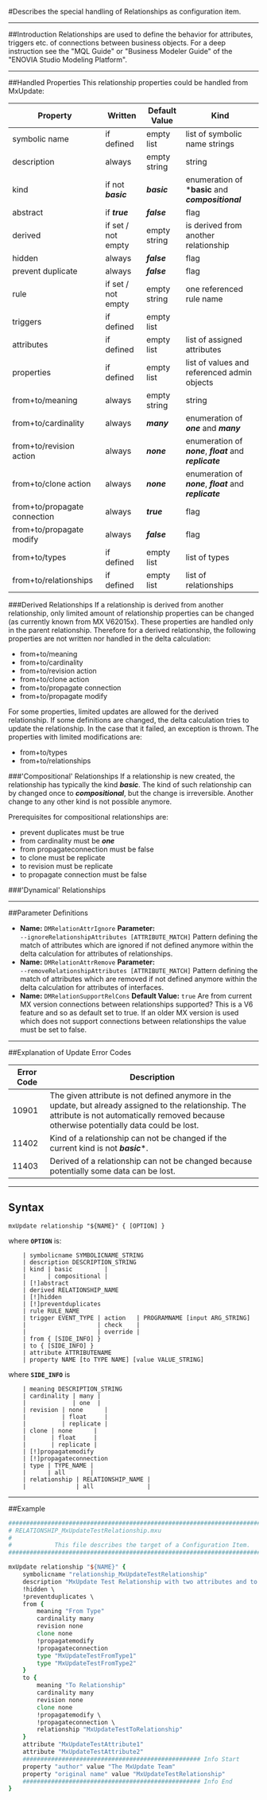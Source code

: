<!--
 *
 *  This file is part of MxUpdate <http://www.mxupdate.org>.
 *
 *  MxUpdate is a deployment tool for a PLM platform to handle
 *  administration objects as single update files (configuration item).
 *
 *  Copyright (C) 2008-2016 The MxUpdate Team
 *
 *  The Manual of MxUpdate is licensed under a CC BY-NC-SA 4.0 license
 *  (Creative Commons Attribution-NonCommercial-ShareAlike 4.0 
 *  International 4.0 license).
 *
 *  You should have received a copy of the license along with this
 *  work. If not, see <http://creativecommons.org/licenses/by-nc-sa/4.0/>.
 *
-->

#Describes the special handling of Relationships as configuration item.

----
##Introduction
Relationships are used to define the behavior for attributes, triggers etc. of
connections between business objects. For a deep instruction see the "MQL Guide"
or "Business Modeler Guide" of the "ENOVIA Studio Modeling Platform".

----
##Handled Properties
This relationship properties could be handled from MxUpdate:

Property                       | Written            | Default Value | Kind
-------------------------------|--------------------|---------------|----
symbolic name                  | if defined         | empty list    | list of symbolic name strings
description                    | always             | empty string  | string
kind                           | if not ***basic*** | ***basic***   | enumeration of ***basic** and ***compositional***
abstract                       | if ***true***      | ***false***   | flag
derived                        | if set / not empty | empty string  | is derived from another relationship
hidden                         | always             | ***false***   | flag
prevent duplicate              | always             | ***false***   | flag
rule                           | if set / not empty | empty string  | one referenced rule name
triggers                       | if defined         | empty list    |
attributes                     | if defined         | empty list    | list of assigned attributes
properties                     | if defined         | empty list    | list of values and referenced admin objects
from+to/meaning                | always             | empty string  | string
from+to/cardinality            | always             | ***many***    | enumeration of ***one*** and ***many***
from+to/revision action        | always             | ***none***    | enumeration of ***none***, ***float*** and ***replicate***
from+to/clone action           | always             | ***none***    | enumeration of ***none***, ***float*** and ***replicate***
from+to/propagate connection   | always             | ***true***    | flag
from+to/propagate modify       | always             | ***false***   | flag
from+to/types                  | if defined         | empty list    | list of types
from+to/relationships          | if defined         | empty list    | list of relationships

<!-- ************************************************************************ -->
###Derived Relationships
If a relationship is derived from another relationship, only limited amount of relationship properties can be changed (as currently known from MX V62015x). These properties are handled only in the parent relationship.
Therefore for a derived relationship, the following properties are not written nor handled in the delta calculation:
* from+to/meaning
* from+to/cardinality
* from+to/revision action
* from+to/clone action
* from+to/propagate connection
* from+to/propagate modify

For some properties, limited updates are allowed for the derived relationship. If some definitions are changed, the delta calculation tries to update the relationship. In the case that it failed, an exception is thrown. The properties with limited modifications are:
* from+to/types
* from+to/relationships


<!-- ************************************************************************ -->
###'Compositional' Relationships
If a relationship is new created, the relationship has typically the kind ***basic***. The kind of such relationship can by changed once to ***compositional***, but the change is irreversible. Another change to any other kind is not possible anymore.

Prerequisites for compositional relationships are:
* prevent duplicates must be true
* from cardinality must be ***one***
* from propagateconnection must be false
* to clone must be replicate
* to revision must be replicate
* to propagate connection must be false

<!-- ************************************************************************ -->
###'Dynamical' Relationships

----
##Parameter Definitions
*   **Name:** `DMRelationAttrIgnore`
    **Parameter:** `‑‑ignoreRelationshipAttributes [ATTRIBUTE_MATCH]` 
    Pattern defining the match of attributes which are ignored if not defined anymore within the delta calculation for attributes of relationships.
*   **Name:** `DMRelationAttrRemove`
    **Parameter:** `‑‑removeRelationshipAttributes [ATTRIBUTE_MATCH]` 
    Pattern defining the match of attributes which are removed if not defined anymore within the delta calculation for attributes of interfaces.
*   **Name:** `DMRelationSupportRelCons`
    **Default Value:** `true`
    Are from current MX version connections between relationships supported? This is a V6 feature and so as default set to true. If an older MX version is used which does not support connections between relationships the value must be set to false.

----
##Explanation of Update Error Codes

Error Code | Description
-----------|------------
10901      | The given attribute is not defined anymore in the update, but already assigned to the relationship. The attribute is not automatically removed because otherwise potentially data could be lost.
11402      | Kind of a relationship can not be changed if the current kind is not ***basic****.
11403      | Derived of a relationship can not be changed because potentially some data can be lost.

----
## Syntax
```
mxUpdate relationship "${NAME}" { [OPTION] }
```
where **`OPTION`** is:
```
    | symbolicname SYMBOLICNAME_STRING
    | description DESCRIPTION_STRING
    | kind | basic         |
    |      | compositional |
    | [!]abstract
    | derived RELATIONSHIP_NAME
    | [!]hidden
    | [!]preventduplicates
    | rule RULE_NAME
    | trigger EVENT_TYPE | action   | PROGRAMNAME [input ARG_STRING]
    |                    | check    |
    |                    | override |
    | from { [SIDE_INFO] }
    | to { [SIDE_INFO] }
    | attribute ATTRIBUTENAME
    | property NAME [to TYPE NAME] [value VALUE_STRING]
```
where **`SIDE_INFO`** is
```
    | meaning DESCRIPTION_STRING
    | cardinality | many |
    |             | one  |
    | revision | none      |
    |          | float     |
    |          | replicate |
    | clone | none      |
    |       | float     |
    |       | replicate |
    | [!]propagatemodify
    | [!]propagateconnection
    | type | TYPE_NAME |
    |      | all       |
    | relationship | RELATIONSHIP_NAME |
    |              | all               |
```

----
##Example
```tcl
################################################################################
# RELATIONSHIP_MxUpdateTestRelationship.mxu
#
#            This file describes the target of a Configuration Item.
################################################################################

mxUpdate relationship "${NAME}" {
    symbolicname "relationship_MxUpdateTestRelationship"
    description "MxUpdate Test Relationship with two attributes and to / from types and relationships." \
    !hidden \
    !preventduplicates \
    from {
        meaning "From Type"
        cardinality many
        revision none
        clone none
        !propagatemodify
        !propagateconnection
        type "MxUpdateTestFromType1"
        type "MxUpdateTestFromType2"
    }
    to {
        meaning "To Relationship"
        cardinality many
        revision none
        clone none
        !propagatemodify \
        !propagateconnection \
        relationship "MxUpdateTestToRelationship"
    }
    attribute "MxUpdateTestAttribute1"
    attribute "MxUpdateTestAttribute2"
    ################################################## Info Start
    property "author" value "The MxUpdate Team"
    property "original name" value "MxUpdateTestRelationship"
    ################################################## Info End
}
```
